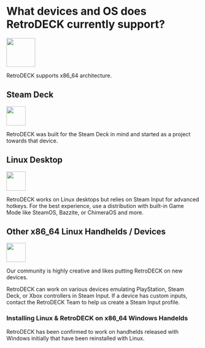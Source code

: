 # What devices and OS does RetroDECK currently support?

<img src="../../wiki_icons/pixelitos/retrodeck.png" width="75">

RetroDECK supports x86_64 architecture.


## Steam Deck

<img src="../../wiki_icons/pixelitos/steam.png" width="50">


RetroDECK was built for the Steam Deck in mind and started as a project towards that device.

## Linux Desktop

<img src="../../wiki_icons/pixelitos/linux.png" width="50">

RetroDECK works on Linux desktops but relies on Steam Input for advanced hotkeys. For the best experience, use a distribution with built-in Game Mode like SteamOS, Bazzite, or ChimeraOS and more.


## Other x86_64 Linux Handhelds / Devices

<img src="../../wiki_icons/pixelitos/linux.png" width="50">

Our community is highly creative and likes putting RetroDECK on new devices.

RetroDECK can work on various devices emulating PlayStation, Steam Deck, or Xbox controllers in Steam Input. If a device has custom inputs, contact the RetroDECK Team to help us create a Steam Input profile.

### Installing Linux & RetroDECK on x86_64 Windows Handelds

RetroDECK has been confirmed to work on handhelds released with Windows initially that have been reinstalled with Linux.

